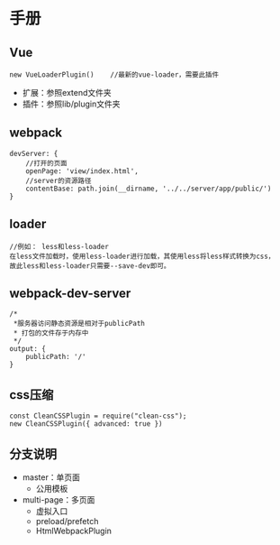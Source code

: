 # 手册
## Vue
```
new VueLoaderPlugin()    //最新的vue-loader，需要此插件
```
- 扩展：参照extend文件夹
- 插件：参照lib/plugin文件夹

## webpack
```
devServer: {
    //打开的页面  
    openPage: 'view/index.html',
    //server的资源路径
    contentBase: path.join(__dirname, '../../server/app/public/')
}
```
## loader
```
//例如： less和less-loader
在less文件加载时，使用less-loader进行加载，其使用less将less样式转换为css，
故此less和less-loader只需要--save-dev即可。
```

## webpack-dev-server
```
/*
 *服务器访问静态资源是相对于publicPath
 * 打包的文件存于内存中
 */
output: {
    publicPath: '/'     
}
```

## css压缩
```
const CleanCSSPlugin = require("clean-css");
new CleanCSSPlugin({ advanced: true })
```

## 分支说明
- master：单页面
    - 公用模板
- multi-page：多页面
    - 虚拟入口
    - preload/prefetch
    - HtmlWebpackPlugin
